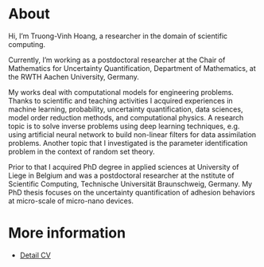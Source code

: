 # About
Hi, I’m Truong-Vinh Hoang,
a researcher in the domain of scientific computing.

Currently, I’m working as a postdoctoral researcher at the Chair of Mathematics for Uncertainty Quantification, Department of Mathematics, at the RWTH Aachen University,
Germany. 

My works deal with computational models for engineering problems. 
Thanks to scientific and teaching activities I acquired experiences in machine learning, probability, uncertainty quantification, data sciences, 
model order reduction methods, and computational physics.
A research topic is to solve inverse problems using deep learning techniques, e.g. using artificial  neural network to build non-linear filters 
for data assimilation problems. 
Another topic that I investigated is the parameter identification problem in the context of random set theory. 

Prior to that I acquired PhD degree in applied sciences at University of Liege in Belgium and was a postdoctoral researcher at the nstitute of Scientific Computing, Technische Universität Braunschweig, Germany. 
My PhD thesis focuses on the uncertainty quantification of adhesion behaviors at micro-scale of micro-nano devices. 

# More information
- [Detail CV](cv/cv_en2021.md)
